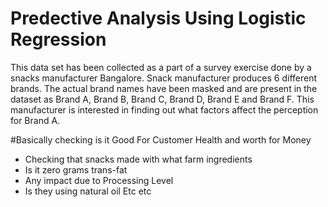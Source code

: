 # Predective Analysis Using Logistic Regression

This data set has been collected as a part of a survey exercise done by a snacks manufacturer Bangalore. Snack manufacturer produces 6 different brands. The actual brand names have been masked and are present in the dataset as Brand A, Brand B, Brand C, Brand D, Brand E and Brand F. <Dataset Not Shared as of now> This manufacturer is interested in finding out what factors affect the perception for Brand A. 

#Basically checking is it Good For Customer Health and worth for Money

- Checking that snacks made with what farm ingredients
- Is it zero grams trans-fat
- Any impact due to Processing Level
- Is they using natural oil Etc etc
